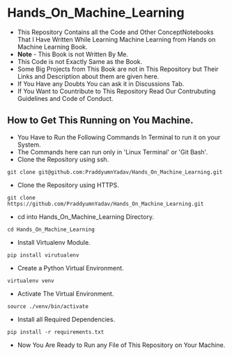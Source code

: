 # Hands_On_Machine_Learning
- This Repository Contains all the Code and Other ConceptNotebooks That I Have Written While Learning Machine Learning from Hands on Machine Learning Book. 
- **Note** - This Book is not Written By Me.
- This Code is not Exactly Same as the Book.
- Some Big Projects from This Book are not in This Repository but Their Links and Description about them are given here.
- If You Have any Doubts You can ask it in Discussions Tab.
- If You Want to Countribute to This Repository Read Our Contrubuting Guidelines and Code of Conduct.
## How to Get This Running on You Machine.
- You Have to Run the Following Commands In Terminal to run it on your System.
- The Commands here can run only in 'Linux Terminal' or 'Git Bash'.
- Clone the Repository using ssh.
```
git clone git@github.com:PraddyumnYadav/Hands_On_Machine_Learning.git
```
- Clone the Repository using HTTPS.
```
git clone https://github.com/PraddyumnYadav/Hands_On_Machine_Learning.git
```
- cd into Hands_On_Machine_Learning Directory.
```
cd Hands_On_Machine_Learning
```
- Install Virtualenv Module.
```
pip install virutualenv
```
- Create a Python Virtual Environment.
```
virtualenv venv
```
- Activate The Virtual Environment.
```
source ./venv/bin/activate
```
- Install all Required Dependencies.
```
pip install -r requirements.txt
```
- Now You Are Ready to Run any File of This Repository on Your Machine.
